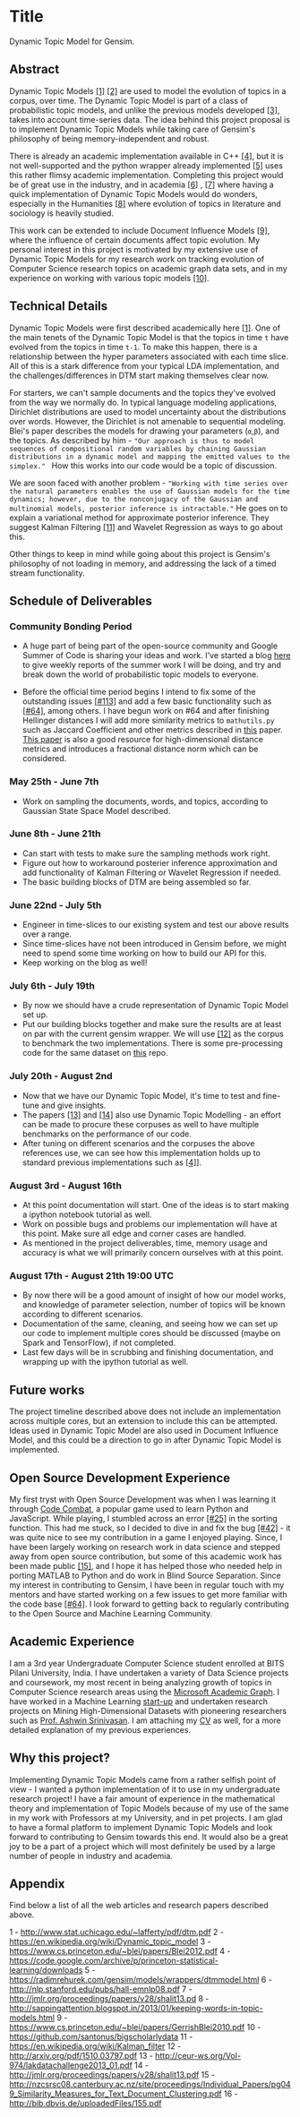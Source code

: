 # Title

Dynamic Topic Model for Gensim.
## Abstract

Dynamic Topic Models [\[1\]](http://www.stat.uchicago.edu/~lafferty/pdf/dtm.pdf) [\[2\]](https://en.wikipedia.org/wiki/Dynamic_topic_model) are used to model the evolution of topics in a corpus, over time. The Dynamic Topic Model is part of a class of probabilistic topic models, and unlike the previous models developed [\[3\]](https://www.cs.princeton.edu/~blei/papers/Blei2012.pdf), takes into account time-series data. The idea behind this project proposal is to implement Dynamic Topic Models while taking care of Gensim's philosophy of being memory-independent and robust. 

There is already an academic implementation available in C++ [\[4\]](https://code.google.com/archive/p/princeton-statistical-learning/downloads), but it is not well-supported and the python wrapper already implemented [\[5\]](https://radimrehurek.com/gensim/models/wrappers/dtmmodel.html) uses this rather flimsy academic implementation. Completing this project would be of great use in the industry, and in academia [\[6\]](http://nlp.stanford.edu/pubs/hall-emnlp08.pdf) , [\[7\]](http://jmlr.org/proceedings/papers/v28/shalit13.pd) where having a quick implementation of Dynamic Topic Models would do wonders, especially in the Humanities [\[8\]](http://sappingattention.blogspot.in/2013/01/keeping-words-in-topic-models.html) where evolution of topics in literature and sociology is heavily studied. 

This work can be extended to include Document Influence Models [\[9\]](https://www.cs.princeton.edu/~blei/papers/GerrishBlei2010.pdf), where the influence of certain documents affect topic evolution. My personal interest in this project is motivated by my extensive use of Dynamic Topic Models for my research work on tracking evolution of Computer Science research topics on academic graph data sets, and in my experience on working with various topic models [\[10\]](https://github.com/santonus/bigscholarlydata).

## Technical Details

Dynamic Topic Models were first described academically here [\[1\]](http://www.stat.uchicago.edu/~lafferty/pdf/dtm.pdf). One of the main tenets of the Dynamic Topic Model is that the topics in time `t` have evolved from the topics in time `t-1`. To make this happen, there is a relationship between the hyper parameters associated with each time slice. All of this is a stark difference from your typical LDA implementation, and the challenges/differences in DTM start making themselves clear now.

For starters, we can't sample documents and the topics they've evolved from the way we normally do. In typical language modeling applications, Dirichlet distributions are used to model uncertainty about the distributions over words. However, the Dirichlet is not amenable to sequential modeling. Blei's paper describes the models for drawing your parameters (`α`,`β`), and the topics. As described by him - `"Our approach is thus to model sequences of compositional random variables by chaining Gaussian distributions in a dynamic model and mapping the emitted values to the simplex." `
How this works into our code would be a topic of discussion.

We are soon faced with another problem - `"Working with time series over the natural parameters enables the use of Gaussian models for the time dynamics; however, due to the nonconjugacy of the Gaussian and multinomial models, posterior inference is intractable."`  He goes on to explain a  variational method for approximate posterior inference. They suggest Kalman Filtering [\[11\]](https://en.wikipedia.org/wiki/Kalman_filter) and Wavelet Regression as ways to go about this. 

Other things to keep in mind while going about this project is Gensim's philosophy of not loading in memory, and addressing the lack of a timed stream functionality. 

## Schedule of Deliverables

### Community Bonding Period

- A huge part of being part of the open-source community and Google Summer of Code is sharing your ideas and work. I've started a blog [here](https://topicmodel2016.wordpress.com/) to give weekly reports of the summer work I will be doing, and try and break down the world of probabilistic topic models to everyone.

- Before the official time period begins I intend to fix some of the outstanding issues [\[#113\]](https://github.com/piskvorky/gensim/issues/113) and add a few basic functionality such as [\[#64\]](https://github.com/piskvorky/gensim/issues/64), among others. I have begun work on #64 and after finishing Hellinger distances I will add more similarity metrics to `mathutils.py` such as Jaccard Coefficient and other metrics described in [this](http://nzcsrsc08.canterbury.ac.nz/site/proceedings/Individual_Papers/pg049_Similarity_Measures_for_Text_Document_Clustering.pdf) paper. [This paper](http://bib.dbvis.de/uploadedFiles/155.pdf) is also a good resource for high-dimensional distance metrics and introduces a fractional distance norm which can be considered.

### May 25th -  June 7th

- Work on sampling the documents, words, and topics, according to Gaussian State Space Model described.


### June 8th - June 21th

- Can start with tests to make sure the sampling methods work right.
- Figure out how to workaround posterier inference approximation and add functionality of Kalman Filtering or Wavelet Regression if needed.
- The basic building blocks of DTM are being assembled so far.

### June 22nd - July 5th

- Engineer in time-slices to our existing system and test our above results over a range.
- Since time-slices have not been introduced in Gensim before, we might need to spend some time working on
how to build our API for this. 
- Keep working on the blog as well!

### July 6th - July 19th

- By now we should have a crude representation of Dynamic Topic Model set up.
- Put our building blocks together and make sure the results are at least on par with the current gensim wrapper. We will use [\[12\]](http://arxiv.org/pdf/1510.03797.pdf) as the corpus to benchmark the two implementations. There is some pre-processing code for the same dataset on [this](https://github.com/ashishbaghudana/dtm) repo.


### July 20th - August 2nd

- Now that we have our Dynamic Topic Model, it's time to test and fine-tune and give insights.
- The papers [\[13\]](http://ceur-ws.org/Vol-974/lakdatachallenge2013_01.pdf) and [\[14\]](http://jmlr.org/proceedings/papers/v28/shalit13.pdf) also use Dynamic Topic Modelling - an effort can be made to procure these corpuses as well to have multiple benchmarks on the performance of our code.
- After tuning on different scenarios and the corpuses the above references use, we can see how this implementation holds up to standard previous implementations such as [\[4\]](https://code.google.com/archive/p/princeton-statistical-learning/downloads)].

### August 3rd - August 16th

- At this point documentation will start. One of the ideas is to start making a ipython notebook tutorial as well.
- Work on possible bugs and problems our implementation will have at this point. Make sure all edge and corner cases are handled.
- As mentioned in the project deliverables, time, memory usage and accuracy is what we will primarily concern ourselves with at this point. 

### August 17th - August 21th 19:00 UTC

- By now there will be a good amount of insight of how our model works, and knowledge of parameter selection, number of topics will be known according to different scenarios.
- Documentation of the same, cleaning, and seeing how we can set up our code to implement multiple cores should be discussed (maybe on Spark and TensorFlow), if not completed. 
- Last few days will be in scrubbing and finishing documentation, and wrapping up with the ipython tutorial as well.

## Future works

The project timeline described above does not include an implementation across multiple cores, but an extension to include this can be attempted. Ideas used in Dynamic Topic Model are also used in Document Influence Model, and this could be a direction to go in after Dynamic Topic Model is implemented.

## Open Source Development Experience

My first tryst with Open Source Development was when I was learning it through [Code Combat](https://codecombat.com/), a popular game used to learn Python and JavaScript. While playing, I stumbled across an error [\[#25\]](https://github.com/differentmatt/filbert/issues/25) in the sorting function. This had me stuck, so I decided to dive in and fix the bug [\[#42\]](https://github.com/differentmatt/filbert/pull/42) - it was quite nice to see my contribution in a game I enjoyed playing. Since, I have been largely working on research work in data science and stepped away from open source contribution, but some of this academic work has been made public  [\[15\]](https://github.com/bhargavvader/CASApythonPort), and I hope it has helped those who needed help in porting MATLAB to Python and do work in Blind Source Separation. Since my interest in contributing to Gensim, I have been in regular touch with my mentors and have started working on a few issues to get more familiar with the code base [\[#64\]](https://github.com/piskvorky/gensim/issues/64).
I look forward to getting back to regularly contributing to the Open Source and Machine Learning Community.

## Academic Experience

I am a 3rd year Undergraduate Computer Science student enrolled at BITS Pilani University, India. I have undertaken a variety of Data Science projects and coursework, my most recent in being analyzing growth of topics in Computer Science research areas using the [Microsoft Academic Graph](http://research.microsoft.com/en-us/projects/mag/). I have worked in a Machine Learning [start-up](https://zero.ai) and undertaken research projects on Mining High-Dimensional Datasets with pioneering researchers such as [Prof. Ashwin Srinivasan](http://www.bits-pilani.ac.in/goa/ashwin/profile). I am attaching my [CV](https://drive.google.com/a/goa.bits-pilani.ac.in/file/d/0By80y9AXd1WsOVdBOGdWRzNxaWM/view) as well, for a more detailed explanation of my previous experiences. 

## Why this project?

Implementing Dynamic Topic Models came from a rather selfish point of view - I wanted a python implementation of it to use in my undergraduate research project! I have a fair amount of experience in the mathematical theory and implementation of Topic Models because of my use of the same in my work with Professors at my University, and in pet projects. I am glad to have a formal platform to implement Dynamic Topic Models and look forward to contributing to Gensim towards this end. It would also be a great joy to be a part of a project which will most definitely be used by a large number of people in industry and academia. 

## Appendix

Find below a list of all the web articles and research papers described above.

1 - http://www.stat.uchicago.edu/~lafferty/pdf/dtm.pdf
2 - https://en.wikipedia.org/wiki/Dynamic_topic_model
3 - https://www.cs.princeton.edu/~blei/papers/Blei2012.pdf
4 - https://code.google.com/archive/p/princeton-statistical-learning/downloads
5 - https://radimrehurek.com/gensim/models/wrappers/dtmmodel.html
6 - http://nlp.stanford.edu/pubs/hall-emnlp08.pdf
7 - http://jmlr.org/proceedings/papers/v28/shalit13.pd 
8 - http://sappingattention.blogspot.in/2013/01/keeping-words-in-topic-models.html
9 - https://www.cs.princeton.edu/~blei/papers/GerrishBlei2010.pdf
10 - https://github.com/santonus/bigscholarlydata
11 - https://en.wikipedia.org/wiki/Kalman_filter
12 - http://arxiv.org/pdf/1510.03797.pdf
13 - http://ceur-ws.org/Vol-974/lakdatachallenge2013_01.pdf
14 - http://jmlr.org/proceedings/papers/v28/shalit13.pdf
15 - http://nzcsrsc08.canterbury.ac.nz/site/proceedings/Individual_Papers/pg049_Similarity_Measures_for_Text_Document_Clustering.pdf
16 - http://bib.dbvis.de/uploadedFiles/155.pdf